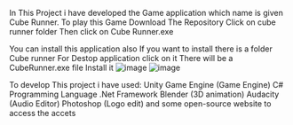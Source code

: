 In This Project i have developed the Game application which name is given Cube Runner.
To play this Game
  Download The Repository
  Click on cube runner folder
  Then click on Cube Runner.exe 

  You can install this application also
    If you want to install there is a folder Cube runner For Destop application click on it
    There will be a CubeRunner.exe file
    Install it
![image](https://github.com/Rakesh953/Cube_Runner_Game_Unity/assets/114344426/7d0b15c1-51c8-432e-a79a-32d7f468f2a4)
![image](https://github.com/Rakesh953/Cube_Runner_Game_Unity/assets/114344426/1887e172-b362-4fa7-988d-d00ffa9cfae5)

To develop This project i have used:
  Unity Game Engine (Game Engine)
  C# Programming Language
  .Net Framework 
  Blender (3D animation)
  Audacity (Audio Editor)
  Photoshop (Logo edit)
  and some open-source website to access the accets
  

